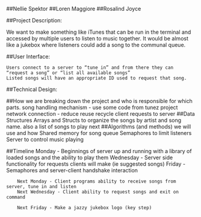 ##Nellie Spektor
##Loren Maggiore
##Rosalind Joyce

##Project Description:

We want to make something like iTunes that can be run in the terminal and accessed by multiple users to listen to music together. It would be almost like a jukebox where listeners could add a song to the communal queue. 

##User Interface:

	Users connect to a server to “tune in” and from there they can “request a song” or “list all available songs”
	Listed songs will have an appropriate ID used to request that song. 

##Technical Design: 

##How we are breaking down the project and who is responsible for which parts.
	song handling mechanism - use some code from tunez project
	network connection - reduce reuse recycle
	client requests to server
##Data Structures
		Arrays and Structs to organize the songs by artist and song name.
			also a list of songs to play next
##Algorithms (and methods) we will use and how
	Shared memory for song queue
	Semaphores to limit listeners
	Server to control music playing

##Timeline 
		Monday - Beginnings of server up and running with a library of loaded songs and the ability to play them
		Wednesday - Server side functionality for requests clients will make (ie suggested songs)
		Friday - Semaphores and server-client handshake interaction

		Next Monday - Client programs ability to receive songs from server, tune in and listen
		Next Wednesday - Client ability to request songs and exit on command

		Next Friday - Make a jazzy jukebox logo (key step)


